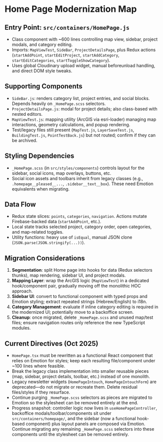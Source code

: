 # Home Page Modernization Map

## Entry Point: `src/containers/HomePage.js`
- Class component with ~600 lines controlling map view, sidebar, project modals, and category editing.
- Imports: `MapViewTest`, `SideBar`, `ProjectDetailsPage`, plus Redux actions (`startAddPoint`, `startEditProject`, `startAddCategory`, `startEditCategories`, `startToggleShowCategory`).
- Uses global Cloudinary upload widget, manual beforeunload handling, and direct DOM style tweaks.

## Supporting Components
- `SideBar.js`: renders category list, project entries, and social blocks. Depends heavily on `_HomePage.scss` selectors.
- `ProjectDetailsPage.js`: modal for project details; also class-based with nested editors.
- `MapViewTest.js`: mapping utility (ArcGIS via esri-loader) managing map interactions, geometry calculations, and popup rendering.
- Test/legacy files still present (`MapTest.js`, `LayerSaveTest.js`, `BuildingTest.js`, `PointTestBack.js`) but not routed; confirm if they can be archived.

## Styling Dependencies
- `_HomePage.scss` (in `src/styles/components`) controls layout for the sidebar, social icons, map overlays, buttons, etc.
- Social icon assets and toolbars inherit from legacy classes (e.g., `.homepage__pleased__...`, `.sidebar__text__box`). These need Emotion equivalents when migrating.

## Data Flow
- Redux state slices: `points`, `categories`, `navigation`. Actions mutate Firebase-backed data (`startAddPoint`, etc.).
- Local state tracks selected project, category order, open categories, and map-related toggles.
- Utility functions: heavy use of `isEqual`, manual JSON clone (`JSON.parse(JSON.stringify(...))`).

## Migration Considerations
1. **Segmentation**: split Home page into hooks for data (Redux selectors thunks), map rendering, sidebar UI, and project modals.
2. **Mapping Layer**: wrap the ArcGIS logic (`MapViewTest`) in a dedicated hook/component pair, gradually moving off the monolithic HOC approach.
3. **Sidebar UI**: convert to functional component with typed props and Emotion styling; extract repeated strings (Hebrew/English) to i18n.
4. **Category Management**: evaluate if inline category editing is required in the modernized UI; potentially move to a backoffice screen.
5. **Cleanup**: once migrated, delete `_HomePage.scss` and unused map/test files; ensure navigation routes only reference the new TypeScript modules.

## Current Directives (Oct 2025)
- `HomePage.tsx` must be rewritten as a functional React component that relies on Emotion for styles; keep each resulting file/component under ~100 lines where feasible.
- Break the legacy class implementation into smaller reusable pieces (map, sidebar, project details, toolbar, etc.) instead of one monolith.
- Legacy newsletter widgets (`HomePageIntouch`, `HomePageIntouchForm`) are deprecated—do not migrate or recreate them. Delete residual files/styles if they resurface.
- Continue purging `_HomePage.scss` selectors as pieces are migrated to Emotion so the stylesheet can be removed entirely at the end.
- Progress snapshot: controller logic now lives in `useHomePageController`, backoffice modals/toolbar/components sit under `src/containers/homepage/`, and the sidebar (now a functional hook-based component) plus layout panels are composed via Emotion. Continue migrating any remaining `_HomePage.scss` selectors into these components until the stylesheet can be removed entirely.
